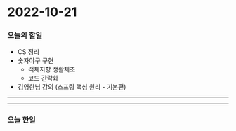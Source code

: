 2022-10-21
==========

### 오늘의 할일
* CS 정리
* 숫자야구 구현
    * 객체지향 생활체조
    * 코드 간략화
* 김영한님 강의 (스프링 핵심 원리 - 기본편)

<hr/>
<hr/>

### 오늘 한일